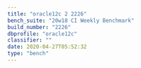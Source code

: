 ```yaml
---
title: "oracle12c 2 2226"
bench_suite: "20w18 CI Weekly Benchmark"
build_number: "2226"
dbprofile: "oracle12c"
classifier: ""
date: 2020-04-27T05:52:32
type: "bench"
---
```

